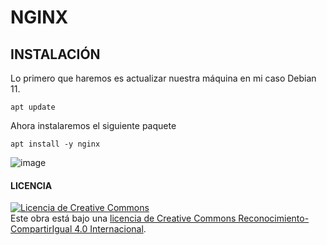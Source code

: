 # NGINX
## INSTALACIÓN
Lo primero que haremos es actualizar nuestra máquina en mi caso Debian 11.

`apt update`

Ahora instalaremos el siguiente paquete

`apt install -y nginx`

![image](https://user-images.githubusercontent.com/91204696/211600496-81848b6c-b641-4efc-9727-762420d9ead7.png)


#### LICENCIA

<a rel="license" href="http://creativecommons.org/licenses/by-sa/4.0/"><img alt="Licencia de Creative Commons" style="border-width:0" src="https://i.creativecommons.org/l/by-sa/4.0/88x31.png" /></a><br />Este obra está bajo una <a rel="license" href="http://creativecommons.org/licenses/by-sa/4.0/">licencia de Creative Commons Reconocimiento-CompartirIgual 4.0 Internacional</a>.
